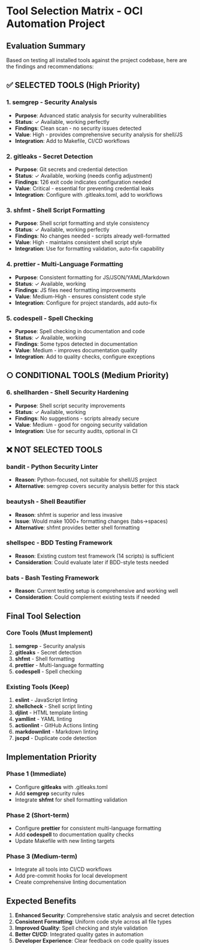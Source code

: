 # Tool Selection Matrix - OCI Automation Project

## Evaluation Summary

Based on testing all installed tools against the project codebase, here are the findings and recommendations:

## ✅ SELECTED TOOLS (High Priority)

### 1. **semgrep** - Security Analysis
- **Purpose**: Advanced static analysis for security vulnerabilities
- **Status**: ✓ Available, working perfectly
- **Findings**: Clean scan - no security issues detected
- **Value**: High - provides comprehensive security analysis for shell/JS
- **Integration**: Add to Makefile, CI/CD workflows

### 2. **gitleaks** - Secret Detection  
- **Purpose**: Git secrets and credential detection
- **Status**: ✓ Available, working (needs config adjustment)
- **Findings**: 126 exit code indicates configuration needed
- **Value**: Critical - essential for preventing credential leaks
- **Integration**: Configure with .gitleaks.toml, add to workflows

### 3. **shfmt** - Shell Script Formatting
- **Purpose**: Shell script formatting and style consistency
- **Status**: ✓ Available, working perfectly  
- **Findings**: No changes needed - scripts already well-formatted
- **Value**: High - maintains consistent shell script style
- **Integration**: Use for formatting validation, auto-fix capability

### 4. **prettier** - Multi-Language Formatting
- **Purpose**: Consistent formatting for JS/JSON/YAML/Markdown
- **Status**: ✓ Available, working
- **Findings**: JS files need formatting improvements
- **Value**: Medium-High - ensures consistent code style
- **Integration**: Configure for project standards, add auto-fix

### 5. **codespell** - Spell Checking
- **Purpose**: Spell checking in documentation and code
- **Status**: ✓ Available, working
- **Findings**: Some typos detected in documentation
- **Value**: Medium - improves documentation quality
- **Integration**: Add to quality checks, configure exceptions

## ○ CONDITIONAL TOOLS (Medium Priority)

### 6. **shellharden** - Shell Security Hardening
- **Purpose**: Shell script security improvements
- **Status**: ✓ Available, working
- **Findings**: No suggestions - scripts already secure
- **Value**: Medium - good for ongoing security validation
- **Integration**: Use for security audits, optional in CI

## ❌ NOT SELECTED TOOLS

### **bandit** - Python Security Linter
- **Reason**: Python-focused, not suitable for shell/JS project
- **Alternative**: semgrep covers security analysis better for this stack

### **beautysh** - Shell Beautifier  
- **Reason**: shfmt is superior and less invasive
- **Issue**: Would make 1000+ formatting changes (tabs→spaces)
- **Alternative**: shfmt provides better shell formatting

### **shellspec** - BDD Testing Framework
- **Reason**: Existing custom test framework (14 scripts) is sufficient
- **Consideration**: Could evaluate later if BDD-style tests needed

### **bats** - Bash Testing Framework
- **Reason**: Current testing setup is comprehensive and working well
- **Consideration**: Could complement existing tests if needed

## Final Tool Selection

### Core Tools (Must Implement)
1. **semgrep** - Security analysis
2. **gitleaks** - Secret detection  
3. **shfmt** - Shell formatting
4. **prettier** - Multi-language formatting
5. **codespell** - Spell checking

### Existing Tools (Keep)
1. **eslint** - JavaScript linting
2. **shellcheck** - Shell script linting
3. **djlint** - HTML template linting
4. **yamllint** - YAML linting
5. **actionlint** - GitHub Actions linting
6. **markdownlint** - Markdown linting
7. **jscpd** - Duplicate code detection

## Implementation Priority

### Phase 1 (Immediate)
- Configure **gitleaks** with .gitleaks.toml
- Add **semgrep** security rules
- Integrate **shfmt** for shell formatting validation

### Phase 2 (Short-term)  
- Configure **prettier** for consistent multi-language formatting
- Add **codespell** to documentation quality checks
- Update Makefile with new linting targets

### Phase 3 (Medium-term)
- Integrate all tools into CI/CD workflows
- Add pre-commit hooks for local development
- Create comprehensive linting documentation

## Expected Benefits

1. **Enhanced Security**: Comprehensive static analysis and secret detection
2. **Consistent Formatting**: Uniform code style across all file types
3. **Improved Quality**: Spell checking and style validation
4. **Better CI/CD**: Integrated quality gates in automation
5. **Developer Experience**: Clear feedback on code quality issues